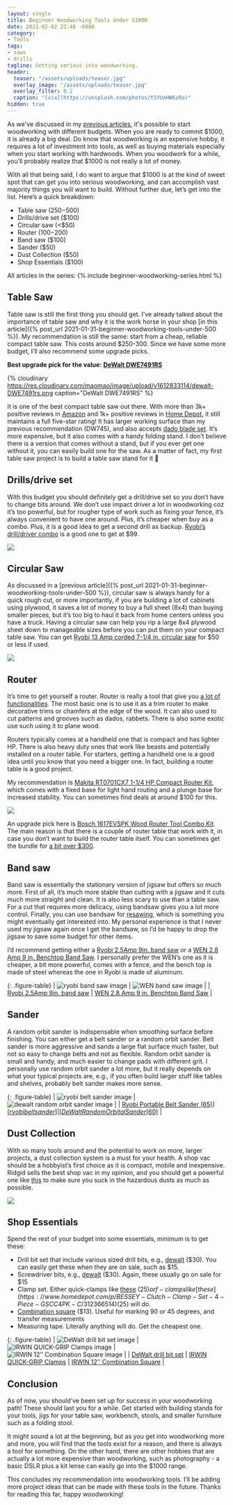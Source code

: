 ```yaml
---
layout: single
title: Beginner Woodworking Tools Under $1000
date: 2021-02-02 22:48 -0800
category:
- Tools
tags:
- saws
- drills
tagline: Getting serious into woodworking.
header:
  teaser: "/assets/uploads/teaser.jpg"
  overlay_image: "/assets/uploads/teaser.jpg"
  overlay_filter: 0.2
  caption: "[via](https://unsplash.com/photos/t5YUoHW6zRo)"
hidden: true
---
```


As we've discussed in my [previous articles](/categories/woodworking), it's possible to start woodworking with different budgets. When you are ready to commit $1000, it is already a big deal. Do know that woodworking is an expensive hobby, it requires a lot of investment into tools, as well as buying materials especially when you start working with hardwoods. When you woodwork for a while, you’ll probably realize that $1000 is not really a lot of money.

With all that being said, I do want to argue that $1000 is at the kind of sweet spot that can get you into serious woodworking, and can accomplish vast majority things you will want to build. Without further due, let’s get into the list. Here’s a quick breakdown:


- Table saw ($250-$500)
- Drills/drive set ($100)
- Circular saw (<$50)
- Router ($100-$200)
- Band saw ($100)
- Sander ($50)
- Dust Collection ($50)
- Shop Essentials ($100)

All articles in the series:
{% include beginner-woodworking-series.html %}

## Table Saw

Table saw is still the first thing you should get. I’ve already talked about the importance of table saw and why it is the work horse in your shop [in this article]({% post_url 2021-01-31-beginner-woodworking-tools-under-500 %}). My recommendation is still the same: start from a cheap, reliable compact table saw. This costs around $250-300. Since we have some more budget, I’ll also recommend some upgrade picks.

**Best upgrade pick for the value:** [**DeWalt DWE7491RS**](https://amzn.to/36CxE8a)

{% cloudinary https://res.cloudinary.com/maomao/image/upload/v1612833114/dewalt-DWE7491rs.png caption="DeWalt DWE7491RS" %}

It is one of the best compact table saw out there. With more than 3k+ positive reviews in [Amazon](https://amzn.to/36CxE8a) and 1k+ positive reviews in [Home Depot](https://www.homedepot.com/p/DEWALT-15-Amp-Corded-10-in-Job-Site-Table-Saw-with-Rolling-Stand-DWE7491RS/204512007), it still maintains a full five-star rating! It has larger working surface than my previous recommendation (DW745), and also accepts [dado blade set](https://www.canadianwoodworking.com/tools/dado-sets). It’s more expensive, but it also comes with a handy folding stand. I don’t believe there is a version that comes without a stand, but if you ever get one without it, you can easily build one for the saw. As a matter of fact, my first table saw project is to build a table saw stand for it 🙂

## Drills/drive set

With this budget you should definitely get a drill/drive set so you don’t have to change bits around. We don’t use impact driver a lot in woodworking coz it’s too powerful, but for rougher type of work such as fixing your fence, it’s always convenient to have one around. Plus, it’s cheaper when buy as a combo. Plus, it is a good idea to get a second drill as backup. [Ryobi’s drill/driver combo](https://www.homedepot.com/p/RYOBI-18-Volt-ONE-Lithium-Ion-Cordless-2-Tool-Combo-Kit-w-Drill-Driver-Impact-Driver-2-1-5-Ah-Batteries-Charger-and-Bag-P1817/309659483) is a good one to get at $99.

![](https://paper-attachments.dropbox.com/s_4CC1CCBA6EF6FDBCC84CC1D34681B31BED653067BA441EC2D5D070896CBF5C3D_1611734287728_image.png)

## Circular Saw

As discussed in a [previous article]({% post_url 2021-01-31-beginner-woodworking-tools-under-500 %}), circular saw is always handy for a quick rough cut, or more importantly, if you are building a lot of cabinets using plywood, it saves a lot of money to buy a full sheet (8x4) than buying smaller pieces, but it’s too big to haul it back from home centers unless you have a truck. Having a circular saw can help you rip a large 8x4 plywood sheet down to manageable sizes before you can put them on your compact table saw. You can get [Ryobi 13 Amp corded 7-1/4 in. circular saw](https://www.homedepot.com/p/RYOBI-13-Amp-Corded-7-1-4-in-Circular-Saw-CSB125/205216317) for $50 or less if used.

![](https://paper-attachments.dropbox.com/s_4CC1CCBA6EF6FDBCC84CC1D34681B31BED653067BA441EC2D5D070896CBF5C3D_1611732865345_image.png)

## Router

It’s time to get yourself a router. Router is really a tool that give you [a lot of functionalities](https://www.bobvila.com/slideshow/6-beginner-ways-to-use-a-woodworking-router-48076). The most basic one is to use it as a trim router to make decorative trims or chamfers at the edge of the wood. It can also used to cut patterns and grooves such as dados, rabbets. There is also some exotic use such using it to plane wood.

Routers typically comes at a handheld one that is compact and has lighter HP. There is also heavy duty ones that work like beasts and potentially installed on a router table. For starters, getting a handheld one is a good idea until you know that you need a bigger one. In fact, building a router table is a good project.

My recommendation is [Makita RT0701CX7 1-1/4 HP Compact Router Kit](https://amzn.to/2MrKPlm), which comes with a fixed base for light hand routing and a plunge base for increased stability. You can sometimes find deals at around $100 for this.

![](https://paper-attachments.dropbox.com/s_79065C9FA75E6C7C78891ABB6DF504F98E87EE6754FE64F368AFD8C62DC8612F_1612336749730_image.png)


An upgrade pick here is [Bosch 1617EVSPK Wood Router Tool Combo Kit](https://amzn.to/3tgJSgx). The main reason is that there is a couple of router table that work with it, in case you don’t want to build the router table itself. You can sometimes get the bundle for [a bit over $300](https://slickdeals.net/e/13984316-bosch-12-amp-2-1-4-hp-plunge-fixed-base-router-kit-benchtop-router-table-319).


## Band saw

Band saw is essentially the stationary version of jigsaw but offers so much more. First of all, it’s much more stable than cutting with a jigsaw and it cuts much more straight and clean. It is also less scary to use than a table saw. For a cut that requires more delicacy, using bandsaw gives you a lot more control. Finally, you can use bandsaw for [resawing](https://www.woodmagazine.com/bandsaw-resawing), which is something you might eventually get interested into. My personal experience is that I never used my jigsaw again once I get the bandsaw, so I’d be happy to drop the jigsaw to save some budget for other items.

I’d recommend getting either a [Ryobi 2.5Amp 9in. band saw](https://www.homedepot.com/p/RYOBI-2-5-Amp-9-in-Band-Saw-BS904G/205503634) or a [WEN 2.8 Amp 9 in. Benchtop Band Saw](https://amzn.to/2MRS9GS). I personally prefer the WEN’s one as it is cheaper, a bit more powerful, comes with a fence, and the bench top is made of steel whereas the one in Ryobi is made of aluminum.

{: .figure-table}
| ![ryobi band saw image]      | ![WEN band saw image]                  |
| [Ryobi 2.5Amp 9in. band saw] | [WEN 2.8 Amp 9 in. Benchtop Band Saw]  |

## Sander

A random orbit sander is indispensable when smoothing surface before finishing. You can either get a belt sander or a random orbit sander. Belt sander is more aggressive and sands a large flat surface much faster, but not so easy to change belts and not as flexible. Random orbit sander is small and handy, and much easier to change pads with different grit. I personally use random orbit sander a lot more, but it really depends on what your typical projects are, e.g., if you often build larger stuff like tables and shelves, probably belt sander makes more sense.

{: .figure-table}
| ![ryobi belt sander image]                            | ![dewalt random orbit sander image]                              |
| [Ryobi Portable Belt Sander ($65)][ryobi belt sander] | [DeWalt Random Orbital Sander ($60)][dewalt random orbit sander] |

## Dust Collection

With so many tools around and the potential to work on more, larger projects, a dust collection system is a must for your health. A shop vac should be a hobbyist’s first choice as it is compact, mobile and inexpensive. Ridgid sells the best shop vac in my opinion, and you should get a powerful one like [this](https://www.homedepot.com/p/RIDGID-9-Gal-4-25-Peak-HP-NXT-Wet-Dry-Shop-Vacuum-with-Filter-Hose-3-Wands-Utility-Nozzle-Crevice-Tool-and-Dusting-Brush-HD0901/313532154) to make sure you suck in the hazardous dusts as much as possible.


![](https://paper-attachments.dropbox.com/s_5B16366DC8FB5CD805407D42656700C312B80CFC47DE56A6F52FE4F6E48ADFEB_1612157886266_Pasted_Image_1_31_21__9_31_PM.jpg)

## Shop Essentials

Spend the rest of your budget into some essentials, minimum is to get these:

- Drill bit set that include various sized drill bits, e.g., [dewalt](https://amzn.to/2NOatkN) ($30). You can easily get these when they are on sale, such as $15.
- Screwdriver bits, e.g., [dewalt](https://amzn.to/3pwfxrP) ($30). Again, these usually go on sale for $15
- Clamp set. Either quick-clamps like [these](https://amzn.to/2Yrw7NF) ($25) or f-clamps like [these](https://www.homedepot.com/p/BESSEY-Clutch-Clamp-Set-4-Piece-GSCC4PK-C/312366514) ($25) will do.
- [Combination square](https://amzn.to/3iYH8zq) ($13). Useful for marking 90 or 45 degrees, and transfer measurements
- Measuring tape. Literally anything will do. Get the cheapest one.

{: .figure-table}
| ![DeWalt drill bit set image]                    | ![IRWIN QUICK-GRIP Clamps image]                    | ![IRWIN 12’’ Combination Square image]                   |
| [DeWalt drill bit set](https://amzn.to/2NOatkN)  | [IRWIN QUICK-GRIP Clamps](https://amzn.to/2Yrw7NF)  | [IRWIN 12’’ Combination Square](https://amzn.to/3iYH8zq) |

## Conclusion

As of now, you should’ve been set up for success in your woodworking path! These should last you for a while. Get started with building stands for your tools, jigs for your table saw, workbench, stools, and smaller furniture such as a folding stool.

It might sound a lot at the beginning, but as you get into woodworking more and more, you will find that the tools exist for a reason, and there is always a tool for something. On the other hand, there are other hobbies that are actually a lot more expensive than woodworking, such as photography - a basic DSLR plus a kit lense can easily go into the $1000 range.

This concludes my recommendation into woodworking tools. I’ll be adding more project ideas that can be made with these tools in the future. Thanks for reading this far, happy woodworking!

[ryobi band saw image]: https://paper-attachments.dropbox.com/s_79065C9FA75E6C7C78891ABB6DF504F98E87EE6754FE64F368AFD8C62DC8612F_1612403759194_image.png
[WEN band saw image]: https://paper-attachments.dropbox.com/s_79065C9FA75E6C7C78891ABB6DF504F98E87EE6754FE64F368AFD8C62DC8612F_1612403876077_image.png
[Ryobi 2.5Amp 9in. band saw]: https://www.homedepot.com/p/RYOBI-2-5-Amp-9-in-Band-Saw-BS904G/205503634
[WEN 2.8 Amp 9 in. Benchtop Band Saw]: https://amzn.to/2MRS9GS
[ryobi belt sander image]: https://paper-attachments.dropbox.com/s_E0382858D645F20FFC1B46990F1A3D07513F907E2E8FC4E0B0D3509A86E7C0BE_1611963577974_image.png
[dewalt random orbit sander image]: https://paper-attachments.dropbox.com/s_E0382858D645F20FFC1B46990F1A3D07513F907E2E8FC4E0B0D3509A86E7C0BE_1611963568655_image.png
[ryobi belt sander]: https://www.homedepot.com/p/RYOBI-6-Amp-Corded-3-in-x-18-in-Portable-Belt-Sander-BE319/205216313
[dewalt random orbit sander]: https://www.homedepot.com/p/DEWALT-3-Amp-Corded-5-in-Random-Orbital-Hook-and-Loop-Sander-DWE6421K/206036887
[DeWalt drill bit set image]: https://paper-attachments.dropbox.com/s_79065C9FA75E6C7C78891ABB6DF504F98E87EE6754FE64F368AFD8C62DC8612F_1612405409429_image.png
[IRWIN QUICK-GRIP Clamps image]: https://paper-attachments.dropbox.com/s_79065C9FA75E6C7C78891ABB6DF504F98E87EE6754FE64F368AFD8C62DC8612F_1612405434594_image.png
[IRWIN 12’’ Combination Square image]: https://paper-attachments.dropbox.com/s_79065C9FA75E6C7C78891ABB6DF504F98E87EE6754FE64F368AFD8C62DC8612F_1612405450139_image.png
